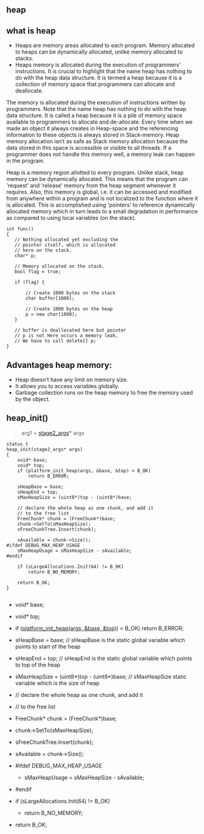 ## heap

## what is heap

+ Heaps are memory areas allocated to each program. Memory allocated to heaps can be dynamically allocated, unlike memory allocated to stacks.
+ Heaps memory is allocated during the execution of programmers' instructions. It is crucial to highlight that the name heap has nothing to do with the heap data structure. It is termed a heap because it is a collection of memory space that programmers can allocate and deallocate.

 The memory is allocated during the execution of instructions written by programmers. Note that the name heap has nothing to do with the heap data structure. It is called a heap because it is a pile of memory space available to programmers to allocate and de-allocate. Every time when we made an object it always creates in Heap-space and the referencing information to these objects is always stored in Stack-memory. Heap memory allocation isn’t as safe as Stack memory allocation because the data stored in this space is accessible or visible to all threads. If a programmer does not handle this memory well, a memory leak can happen in the program.
 
 Heap is a memory region allotted to every program. Unlike stack, heap memory can be dynamically allocated. This means that the program can 'request' and 'release' memory from the heap segment whenever it requires. Also, this memory is global, i.e. it can be accessed and modified from anywhere within a program and is not localized to the function where it is allocated. This is accomplished using 'pointers' to reference dynamically allocated memory which in turn leads to a small degradation in performance as compared to using local variables (on the stack).
 
 ```
 int func()
{
    // Nothing allocated yet excluding the
    // pointer itself, which is allocated
    // here on the stack.
    char* p;
  
    // Memory allocated on the stack.
    bool flag = true;
  
    if (flag) {
  
        // Create 1000 bytes on the stack
        char buffer[1000];
  
        // Create 1000 bytes on the heap
        p = new char[1000];
    }
  
    // buffer is deallocated here but pointer
    // p is not Here occurs a memory leak,
    // We have to call delete[] p;
}
 
 ```
 
 ## Advantages heap memory:

+ Heap doesn’t have any limit on memory size.
+ It allows you to access variables globally.
+ Garbage collection runs on the heap memory to free the memory used by the object.


## heap_init()

> arg1 = [stage2_args](/boot/structure/stage2_args.md)* args

```
status_t
heap_init(stage2_args* args)
{
	void* base;
	void* top;
	if (platform_init_heap(args, &base, &top) < B_OK)
		return B_ERROR;

	sHeapBase = base;
	sHeapEnd = top;
	sMaxHeapSize = (uint8*)top - (uint8*)base;

	// declare the whole heap as one chunk, and add it
	// to the free list
	FreeChunk* chunk = (FreeChunk*)base;
	chunk->SetTo(sMaxHeapSize);
	sFreeChunkTree.Insert(chunk);

	sAvailable = chunk->Size();
#ifdef DEBUG_MAX_HEAP_USAGE
	sMaxHeapUsage = sMaxHeapSize - sAvailable;
#endif

	if (sLargeAllocations.Init(64) != B_OK)
		return B_NO_MEMORY;

	return B_OK;
}


```

* void* base;
* void* top;
* if ([platform_init_heap(args, &base, &top)](/boot/efi/heap.md#platform_init_heap)) < B_OK)
	return B_ERROR;
* sHeapBase = base;	// sHeapBase is the static global variable which points to start of the heap
* sHeapEnd = top;	// sHeapEnd is the static global variable which points to top of the heap
* sMaxHeapSize = (uint8*)top - (uint8*)base;	// sMaxHeapSize static variable which is the size of heap

* // declare the whole heap as one chunk, and add it
* // to the free list
* FreeChunk* chunk = (FreeChunk*)base;
* chunk->SetTo(sMaxHeapSize);
* sFreeChunkTree.Insert(chunk);

* sAvailable = chunk->Size();
* #ifdef DEBUG_MAX_HEAP_USAGE
	* sMaxHeapUsage = sMaxHeapSize - sAvailable;
* #endif

* if (sLargeAllocations.Init(64) != B_OK)
	* return B_NO_MEMORY;

* return B_OK;
